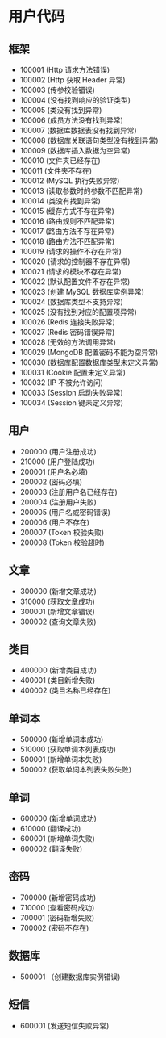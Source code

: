 # 用户代码 #

## 框架 ##

- 100001    (Http 请求方法错误)
- 100002    (Http 获取 Header 异常)
- 100003    (传参校验错误)
- 100004    (没有找到响应的验证类型)
- 100005    (类没有找到异常)
- 100006    (成员方法没有找到异常)
- 100007    (数据库数据表没有找到异常)
- 100008    (数据库关联语句类型没有找到异常)
- 100009    (数据库插入数据为空异常)
- 100010    (文件夹已经存在)
- 100011    (文件夹不存在)
- 100012    (MySQL 执行失败异常)
- 100013    (读取参数时的参数不匹配异常)
- 100014    (类没有找到异常)
- 100015    (缓存方式不存在异常)
- 100016    (路由规则不匹配异常)
- 100017    (路由方法不存在异常)
- 100018    (路由方法不匹配异常)
- 100019    (请求的操作不存在异常)
- 100020    (请求的控制器不存在异常)
- 100021    (请求的模块不存在异常)
- 100022    (默认配置文件不存在异常)
- 100023    (创建 MySQL 数据库实例异常)
- 100024    (数据库类型不支持异常)
- 100025    (没有找到对应的配置项异常)
- 100026    (Redis 连接失败异常)
- 100027    (Redis 密码错误异常)
- 100028    (无效的方法调用异常)
- 100029    (MongoDB 配置密码不能为空异常)
- 100030    (数据库配置数据库类型未定义异常)
- 100031    (Cookie 配置未定义异常)
- 100032    (IP 不被允许访问)
- 100033    (Session 启动失败异常)
- 100034    (Session 键未定义异常)

## 用户 ##

- 200000 (用户注册成功)
- 210000 (用户登陆成功)
- 200001 (用户名必填)
- 200002 (密码必填)
- 200003 (注册用户名已经存在)
- 200004 (注册用户失败)
- 200005 (用户名或密码错误)
- 200006 (用户不存在)
- 200007 (Token 校验失败)
- 200008 (Token 校验超时)

## 文章 ##

- 300000 (新增文章成功)
- 310000 (获取文章成功)
- 300001 (新增文章错误)
- 300002 (查询文章失败)

## 类目 ###

- 400000 (新增类目成功)
- 400001 (类目新增失败)
- 400002 (类目名称已经存在)

## 单词本 ##

- 500000 (新增单词本成功)
- 510000 (获取单调本列表成功)
- 500001 (新增单词本失败)
- 500002 (获取单词本列表失败失败)

## 单词 ##

- 600000 (新增单词成功)
- 610000 (翻译成功)
- 600001 (新增单词失败)
- 600002 (翻译失败)

## 密码 ##

- 700000 (新增密码成功)
- 710000 (查看密码成功)
- 700001 (密码新增失败)
- 700002 (密码不存在)

## 数据库 ##

- 500001 （创建数据库实例错误)

## 短信 ##

- 600001 (发送短信失败异常)